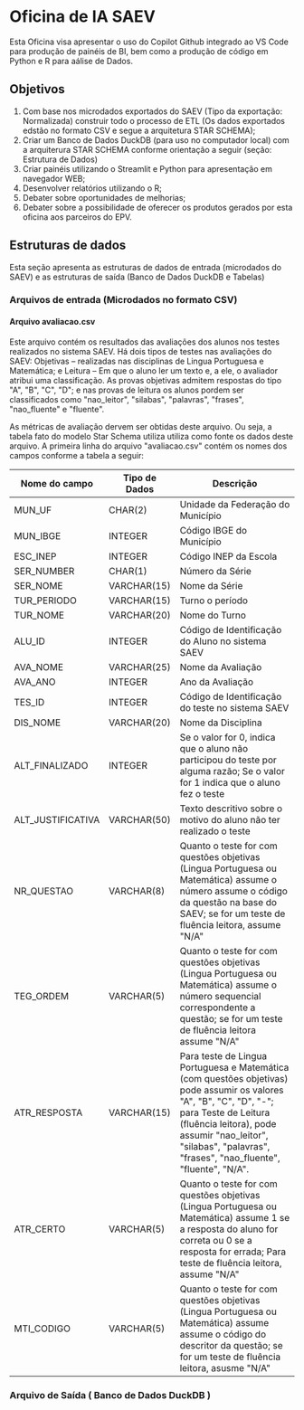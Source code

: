 # Oficina de IA SAEV

Esta Oficina visa apresentar o uso do Copilot Github integrado ao VS Code para produção de painéis de BI, bem como a produção de código em Python e R para aálise de Dados.


##  Objetivos

1. Com base nos microdados exportados do SAEV (Tipo da exportação: Normalizada) construir todo o processo de ETL (Os dados exportados edstão no formato CSV e segue a arquitetura STAR SCHEMA);
2. Criar um Banco de Dados DuckDB (para uso no computador local) com a arquiterura STAR SCHEMA conforme orientação a seguir (seção: Estrutura de Dados)
3. Criar painéis utilizando o Streamlit e Python para apresentação em navegador WEB;
4. Desenvolver relatórios utilizando o R;
5. Debater sobre oportunidades de melhorias;
6. Debater sobre a possibilidade de oferecer os produtos gerados por esta oficina aos parceiros do EPV.


## Estruturas de dados 

Esta seção apresenta as estruturas de dados de entrada (microdados do SAEV) e as estruturas de saída (Banco de Dados DuckDB e Tabelas)

### Arquivos de entrada (Microdados no formato CSV) 

#### Arquivo avaliacao.csv 

Este arquivo contém os resultados das avaliações dos alunos nos testes realizados no sistema SAEV. Há dois tipos de testes nas avaliações do SAEV:  Objetivas – realizadas nas disciplinas de Lingua Portuguesa e Matemática; e Leitura – Em que o aluno ler um texto e, a ele, o avaliador atribui uma classificação. As provas objetivas admitem respostas do tipo  "A", "B", "C", "D"; e nas provas de leitura os alunos pordem ser classificados como "nao_leitor", "silabas", "palavras", "frases", "nao_fluente" e "fluente".   


As métricas de avaliação dervem ser obtidas deste arquivo. Ou seja, a tabela fato do modelo Star Schema utiliza utiliza como fonte os dados deste arquivo. A primeira linha do arquivo "avaliacao.csv" contém os nomes dos campos conforme a tabela a seguir: 

| Nome do campo       | Tipo de Dados  | Descrição | 
| ------------------- | -------------- | --------- | 
| MUN_UF              | CHAR(2)        | Unidade da Federação do Município | 
| MUN_IBGE            | INTEGER        | Código IBGE do Município | 
| ESC_INEP            | INTEGER        | Código INEP da Escola | 
| SER_NUMBER          | CHAR(1)        | Número da Série | 
| SER_NOME            | VARCHAR(15)    | Nome da Série | 
| TUR_PERIODO         | VARCHAR(15)    | Turno o período |  
| TUR_NOME            | VARCHAR(20)    | Nome do Turno | 
| ALU_ID              | INTEGER        | Código de Identificação do Aluno no sistema SAEV | 
| AVA_NOME            | VARCHAR(25)    | Nome da Avaliação | 
| AVA_ANO             | INTEGER        | Ano da Avaliação | 
| TES_ID              | INTEGER        | Código de Identificação do teste no sistema SAEV | 
| DIS_NOME            | VARCHAR(20)    | Nome da Disciplina | 
| ALT_FINALIZADO      | INTEGER        | Se o valor for 0, indica que o aluno não participou do teste por alguma razão; Se o valor for 1 indica que o aluno fez o teste |  
| ALT_JUSTIFICATIVA   | VARCHAR(50)    | Texto descritivo sobre o motivo do aluno não ter realizado o teste | 
| NR_QUESTAO          | VARCHAR(8)     | Quanto o teste for com questões objetivas (Lingua Portuguesa ou Matemática) assume o número assume o código da questão na base do SAEV; se for um teste de fluência leitora, assume "N/A" | 
| TEG_ORDEM           | VARCHAR(5)     | Quanto o teste for com questões objetivas (Lingua Portuguesa ou Matemática) assume o número sequencial correspondente a questão; se for um teste de fluência leitora assume "N/A" |    
| ATR_RESPOSTA        | VARCHAR(15)    | Para teste de Lingua Portuguesa e Matemática (com questões objetivas) pode assumir os valores "A", "B", "C", "D", "-"; para Teste de Leitura (fluência leitora), pode assumir "nao_leitor", "silabas", "palavras", "frases", "nao_fluente", "fluente", "N/A". |  
| ATR_CERTO           | VARCHAR(5)     | Quanto o teste for com questões objetivas (Lingua Portuguesa ou Matemática) assume 1 se a resposta do aluno for correta ou 0 se a resposta for errada; Para teste de fluência leitora, assume "N/A" |  
| MTI_CODIGO          | VARCHAR(5)     | Quanto o teste for com questões objetivas (Lingua Portuguesa ou Matemática) assume assume o código do descritor da questão; se for um teste de fluência leitora, asusme "N/A" | 




### Arquivo de Saída ( Banco de Dados DuckDB )
